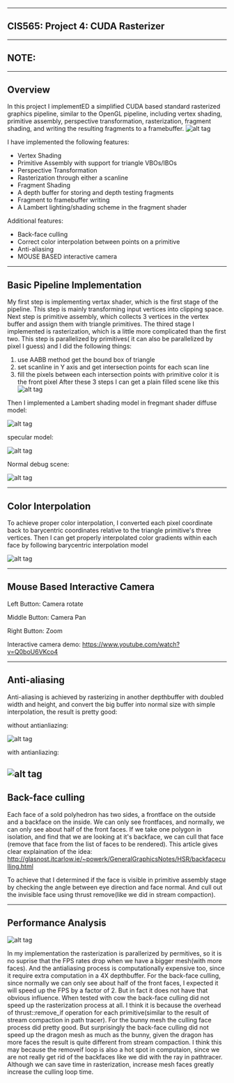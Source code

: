 -------------------------------------------------------------------------------
CIS565: Project 4: CUDA Rasterizer
-------------------------------------------------------------------------------


-------------------------------------------------------------------------------
NOTE:
-------------------------------------------------------------------------------

-------------------------------------------------------------------------------
Overview
-------------------------------------------------------------------------------
In this project I implementED a simplified CUDA based standard rasterized graphics pipeline, similar to the OpenGL pipeline, including vertex shading, primitive assembly, perspective transformation, rasterization, fragment shading, and writing the resulting fragments to a framebuffer.
![alt tag](https://github.com/XJMa/Project4-Rasterizer/blob/master/screenshots/demo3.gif)

I have implemented the following features:
* Vertex Shading
* Primitive Assembly with support for triangle VBOs/IBOs
* Perspective Transformation
* Rasterization through either a scanline
* Fragment Shading
* A depth buffer for storing and depth testing fragments
* Fragment to framebuffer writing
* A Lambert lighting/shading scheme in the fragment shader

Additional features:
* Back-face culling
* Correct color interpolation between points on a primitive
* Anti-aliasing
* MOUSE BASED interactive camera 

-------------------------------------------------------------------------------
Basic Pipeline Implementation
-------------------------------------------------------------------------------
My first step is implementing vertax shader, which is the first stage of the pipeline. This step is mainly transforming input vertices into clipping space. Next step is primitive assembly, which collects 3 vertices in the vertex buffer and assign them with triangle primitives. The thired stage I implemented is rasterization, which is a little more complicated than the first two. This step is parallelized by primitives( it can also be parallelized by pixel I guess) and I did the following things:
1. use AABB method get the bound box of triangle
2. set scanline in Y axis and get intersection points for each scan line
3. fill the pixels between each intersection points with primitive color it is the front pixel
After these 3 steps I can get a plain filled scene like this
![alt tag](https://raw.githubusercontent.com/XJMa/Project4-Rasterizer/master/screenshots/paintfill.jpg)

Then I implemented a Lambert shading model in fregmant shader
diffuse model:

![alt tag](https://raw.githubusercontent.com/XJMa/Project4-Rasterizer/master/screenshots/diffuss-light.jpg)

specular model:

![alt tag](https://raw.githubusercontent.com/XJMa/Project4-Rasterizer/master/screenshots/spec.jpg)

Normal debug scene:

![alt tag](https://raw.githubusercontent.com/XJMa/Project4-Rasterizer/master/screenshots/normal.jpg)

-------------------------------------------------------------------------------
Color Interpolation
-------------------------------------------------------------------------------
To achieve proper color interpolation, I converted each pixel coordinate back to barycentric coordinates relative to the triangle primitive's three vertices. Then I can get properly interpolated color gradients within each face by following barycentric interpolation model

![alt tag](https://raw.githubusercontent.com/XJMa/Project4-Rasterizer/master/screenshots/color%20interpolation.jpg)

-------------------------------------------------------------------------------
Mouse Based Interactive Camera
-------------------------------------------------------------------------------
Left Button: Camera rotate

Middle Button: Camera Pan

Right Button: Zoom

Interactive camera demo: https://www.youtube.com/watch?v=Q0boU6VKco4

-------------------------------------------------------------------------------
Anti-aliasing
-------------------------------------------------------------------------------
Anti-aliasing is achieved by rasterizing in another depthbuffer with doubled width and height, and convert the big buffer into normal size with simple interpolation, the result is pretty good:

without antianliazing:

![alt tag](https://raw.githubusercontent.com/XJMa/Project4-Rasterizer/master/screenshots/anti_no.jpg)

with antianliazing:

![alt tag](https://raw.githubusercontent.com/XJMa/Project4-Rasterizer/master/screenshots/anti.jpg)
-------------------------------------------------------------------------------
Back-face culling
-------------------------------------------------------------------------------
Each face of a sold polyhedron has two sides, a frontface on the outside and a backface on the inside. We can only see frontfaces, and normally, we can only see about half of the front faces. If we take one polygon in isolation, and find that we are looking at it's backface, we can cull that face (remove that face from the list of faces to be rendered).
This article gives clear explaination of the idea: http://glasnost.itcarlow.ie/~powerk/GeneralGraphicsNotes/HSR/backfaceculling.html

To achieve that I determined if the face is visible in primitive assembly stage by checking the angle between eye direction and face normal. And cull out the invisible face using thrust remove(like we did in stream compaction).

-------------------------------------------------------------------------------
Performance Analysis
-------------------------------------------------------------------------------
![alt tag](https://raw.githubusercontent.com/XJMa/Project4-Rasterizer/master/screenshots/performance.jpg)

In my implementation the rasterization is parallerized by permitives, so it is no suprise that the FPS rates drop when we have a bigger mesh(with more faces). And the antialiasing process is computationally expensive too, since it require extra computation in a 4X depthbuffer. 
For the back-face culling, since normally we can only see about half of the front faces, I expected it will speed up the FPS by a factor of 2. But in fact it does not have that obvious influence. When tested with cow the back-face culling did not speed up the rasterization process at all. I think it is because the overhead of thrust::remove_if operation for each primitive(similar to the result of stream compaction in path tracer). For the bunny mesh the culling face process did pretty good. But surprisingly the back-face culling did not speed up the dragon mesh as much as the bunny, given the dragon has more faces the result is quite different from stream compaction. I think this may because the removeif loop is also a hot spot in computaion, since we are not really get rid of the backfaces like we did with the ray in pathtracer. Although we can save time in rasterization, increase mesh faces greatly increase the culling loop time.   


